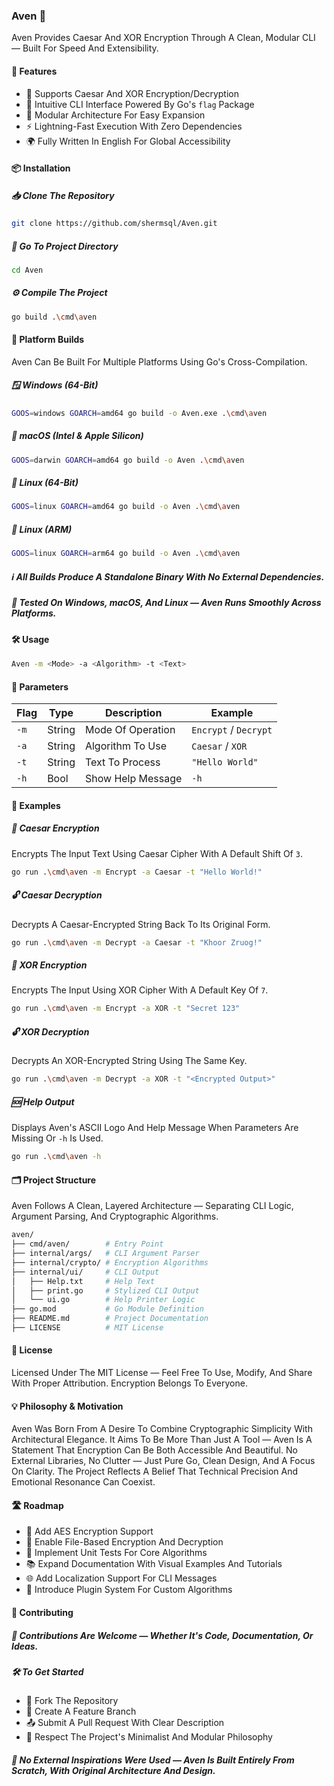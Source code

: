 ### Aven 🔐

Aven Provides Caesar And XOR Encryption Through A Clean, Modular CLI — Built For Speed And Extensibility.

#### 🚀 Features

- 🔐 Supports Caesar And XOR Encryption/Decryption
- 🧭 Intuitive CLI Interface Powered By Go's `flag` Package
- 🧱 Modular Architecture For Easy Expansion
- ⚡ Lightning-Fast Execution With Zero Dependencies
- 🌍 Fully Written In English For Global Accessibility

#### 📦 Installation

##### 📥 Clone The Repository

```bash
git clone https://github.com/shermsql/Aven.git
```

##### 📁 Go To Project Directory

```bash
cd Aven
```

##### ⚙️ Compile The Project

```bash
go build .\cmd\aven
```

#### 🧱 Platform Builds

Aven Can Be Built For Multiple Platforms Using Go's Cross-Compilation.

##### 🪟 Windows (64-Bit)

```bash
GOOS=windows GOARCH=amd64 go build -o Aven.exe .\cmd\aven
```

##### 🍎 macOS (Intel & Apple Silicon)

```bash
GOOS=darwin GOARCH=amd64 go build -o Aven .\cmd\aven
```

##### 🐧 Linux (64-Bit)

```bash
GOOS=linux GOARCH=amd64 go build -o Aven .\cmd\aven
```

##### 🐧 Linux (ARM)

```bash
GOOS=linux GOARCH=arm64 go build -o Aven .\cmd\aven
```

##### ℹ️ All Builds Produce A Standalone Binary With No External Dependencies.

##### 🧪 Tested On Windows, macOS, And Linux — Aven Runs Smoothly Across Platforms.

#### 🛠️ Usage

```bash
Aven -m <Mode> -a <Algorithm> -t <Text>
```

#### 📑 Parameters

| Flag     | Type    | Description       | Example               |
|----------|---------|-------------------|-----------------------|
| `-m`     | String  | Mode Of Operation | `Encrypt` / `Decrypt` |
| `-a`     | String  | Algorithm To Use  | `Caesar` / `XOR`      |
| `-t`     | String  | Text To Process   | `"Hello World"`       |
| `-h` | Bool    | Show Help Message | `-h`              |

#### 📖 Examples

##### 🔐 Caesar Encryption

Encrypts The Input Text Using Caesar Cipher With A Default Shift Of `3`.

```bash
go run .\cmd\aven -m Encrypt -a Caesar -t "Hello World!"
```

##### 🔓 Caesar Decryption

Decrypts A Caesar-Encrypted String Back To Its Original Form.

```bash
go run .\cmd\aven -m Decrypt -a Caesar -t "Khoor Zruog!"
```

##### 🔐 XOR Encryption

Encrypts The Input Using XOR Cipher With A Default Key Of `7`.

```bash
go run .\cmd\aven -m Encrypt -a XOR -t "Secret 123"
```

##### 🔓 XOR Decryption

Decrypts An XOR-Encrypted String Using The Same Key.

```bash
go run .\cmd\aven -m Decrypt -a XOR -t "<Encrypted Output>"
```

##### 🆘 Help Output

Displays Aven's ASCII Logo And Help Message When Parameters Are Missing Or `-h` Is Used.

```bash
go run .\cmd\aven -h
```

#### 🗂️ Project Structure

Aven Follows A Clean, Layered Architecture — Separating CLI Logic, Argument Parsing, And Cryptographic Algorithms.

```bash
aven/
├── cmd/aven/        # Entry Point
├── internal/args/   # CLI Argument Parser
├── internal/crypto/ # Encryption Algorithms
├── internal/ui/     # CLI Output
│   ├── Help.txt     # Help Text
│   ├── print.go     # Stylized CLI Output
│   └── ui.go        # Help Printer Logic
├── go.mod           # Go Module Definition
├── README.md        # Project Documentation
├── LICENSE          # MIT License
```

#### 📄 License

Licensed Under The MIT License — Feel Free To Use, Modify, And Share With Proper Attribution. Encryption Belongs To Everyone.

#### 💡 Philosophy & Motivation

Aven Was Born From A Desire To Combine Cryptographic Simplicity With Architectural Elegance.
It Aims To Be More Than Just A Tool — Aven Is A Statement That Encryption Can Be Both Accessible And Beautiful.
No External Libraries, No Clutter — Just Pure Go, Clean Design, And A Focus On Clarity.
The Project Reflects A Belief That Technical Precision And Emotional Resonance Can Coexist.

#### 🛣️ Roadmap

- 🔐 Add AES Encryption Support
- 📁 Enable File-Based Encryption And Decryption
- 🧪 Implement Unit Tests For Core Algorithms
- 📚 Expand Documentation With Visual Examples And Tutorials
- 🌐 Add Localization Support For CLI Messages
- 🧩 Introduce Plugin System For Custom Algorithms

#### 🤝 Contributing

##### 💬 Contributions Are Welcome — Whether It's Code, Documentation, Or Ideas.

##### 🛠️ To Get Started

- 🍴 Fork The Repository
- 🌿 Create A Feature Branch
- 📤 Submit A Pull Request With Clear Description
- 🧘 Respect The Project's Minimalist And Modular Philosophy

##### 🧪 No External Inspirations Were Used — Aven Is Built Entirely From Scratch, With Original Architecture And Design.
